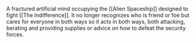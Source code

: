A fractured artificial mind occupying the [[Alien Spaceship]] designed to fight [[The Indifference]]. It no longer recognizes who is friend or foe but cares for everyone in both ways so it acts in both ways, both attacking, berating and providing supplies or advice on how to defeat the security forces.